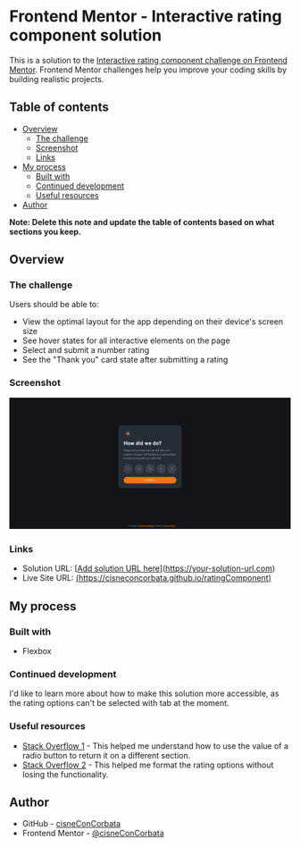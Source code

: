 # Frontend Mentor - Interactive rating component solution

This is a solution to the [Interactive rating component challenge on Frontend Mentor](https://www.frontendmentor.io/challenges/interactive-rating-component-koxpeBUmI). Frontend Mentor challenges help you improve your coding skills by building realistic projects. 

## Table of contents

- [Overview](#overview)
  - [The challenge](#the-challenge)
  - [Screenshot](#screenshot)
  - [Links](#links)
- [My process](#my-process)
  - [Built with](#built-with)
  - [Continued development](#continued-development)
  - [Useful resources](#useful-resources)
- [Author](#author)

**Note: Delete this note and update the table of contents based on what sections you keep.**

## Overview

### The challenge

Users should be able to:

- View the optimal layout for the app depending on their device's screen size
- See hover states for all interactive elements on the page
- Select and submit a number rating
- See the "Thank you" card state after submitting a rating

### Screenshot

![](./screenshot.png)

### Links

- Solution URL: [[Add solution URL here](https://github.com/cisneConCorbata/ratingComponent.git)](https://your-solution-url.com)
- Live Site URL: [(https://cisneconcorbata.github.io/ratingComponent)](https://cisneconcorbata.github.io/ratingComponent)

## My process

### Built with

- Flexbox

### Continued development

I'd like to learn more about how to make this solution more accessible, as the rating options can't be selected with tab at the moment.

### Useful resources

- [Stack Overflow 1](https://stackoverflow.com/questions/15839169/how-to-get-the-value-of-a-selected-radio-button) - This helped me understand how to use the value of a radio button to return it on a different section.
- [Stack Overflow 2](https://stackoverflow.com/questions/1431726/css-selector-for-a-checked-radio-buttons-label) - This helped me format the rating options without losing the functionality.

## Author

- GitHub - [cisneConCorbata](https://github.com/cisneConCorbata)
- Frontend Mentor - [@cisneConCorbata](https://www.frontendmentor.io/profile/cisneConCorbata)
